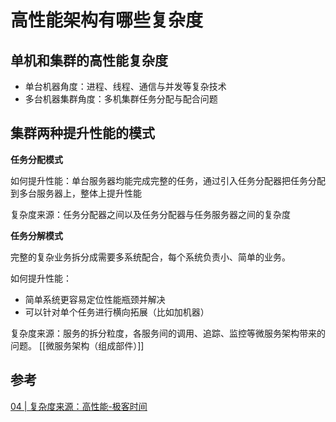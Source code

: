 # 高性能架构有哪些复杂度

## 单机和集群的高性能复杂度

- 单台机器角度：进程、线程、通信与并发等复杂技术
- 多台机器集群角度：多机集群任务分配与配合问题

## 集群两种提升性能的模式

**任务分配模式**

如何提升性能：单台服务器均能完成完整的任务，通过引入任务分配器把任务分配到多台服务器上，整体上提升性能

复杂度来源：任务分配器之间以及任务分配器与任务服务器之间的复杂度

**任务分解模式**

完整的复杂业务拆分成需要多系统配合，每个系统负责小、简单的业务。

如何提升性能：

- 简单系统更容易定位性能瓶颈并解决
- 可以针对单个任务进行横向拓展（比如加机器）

复杂度来源：服务的拆分粒度，各服务间的调用、追踪、监控等微服务架构带来的问题。 [[微服务架构（组成部件）]]

## 参考

[04 | 复杂度来源：高性能-极客时间](https://time.geekbang.org/column/article/6605)
